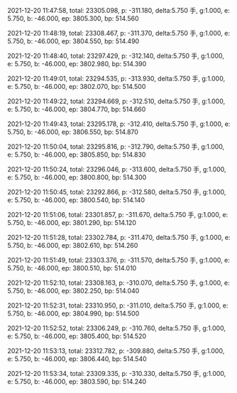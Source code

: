 2021-12-20 11:47:58, total: 23305.098, p: -311.180, delta:5.750 手, g:1.000, e: 5.750, b: -46.000, ep: 3805.300, bp: 514.560

2021-12-20 11:48:19, total: 23308.467, p: -311.370, delta:5.750 手, g:1.000, e: 5.750, b: -46.000, ep: 3804.550, bp: 514.490

2021-12-20 11:48:40, total: 23297.429, p: -312.140, delta:5.750 手, g:1.000, e: 5.750, b: -46.000, ep: 3802.980, bp: 514.390

2021-12-20 11:49:01, total: 23294.535, p: -313.930, delta:5.750 手, g:1.000, e: 5.750, b: -46.000, ep: 3802.070, bp: 514.500

2021-12-20 11:49:22, total: 23294.669, p: -312.510, delta:5.750 手, g:1.000, e: 5.750, b: -46.000, ep: 3804.770, bp: 514.660

2021-12-20 11:49:43, total: 23295.178, p: -312.410, delta:5.750 手, g:1.000, e: 5.750, b: -46.000, ep: 3806.550, bp: 514.870

2021-12-20 11:50:04, total: 23295.816, p: -312.790, delta:5.750 手, g:1.000, e: 5.750, b: -46.000, ep: 3805.850, bp: 514.830

2021-12-20 11:50:24, total: 23296.046, p: -313.600, delta:5.750 手, g:1.000, e: 5.750, b: -46.000, ep: 3800.800, bp: 514.300

2021-12-20 11:50:45, total: 23292.866, p: -312.580, delta:5.750 手, g:1.000, e: 5.750, b: -46.000, ep: 3800.540, bp: 514.140

2021-12-20 11:51:06, total: 23301.857, p: -311.670, delta:5.750 手, g:1.000, e: 5.750, b: -46.000, ep: 3801.290, bp: 514.120

2021-12-20 11:51:28, total: 23302.784, p: -311.470, delta:5.750 手, g:1.000, e: 5.750, b: -46.000, ep: 3802.610, bp: 514.260

2021-12-20 11:51:49, total: 23303.376, p: -311.570, delta:5.750 手, g:1.000, e: 5.750, b: -46.000, ep: 3800.510, bp: 514.010

2021-12-20 11:52:10, total: 23308.163, p: -310.070, delta:5.750 手, g:1.000, e: 5.750, b: -46.000, ep: 3802.250, bp: 514.040

2021-12-20 11:52:31, total: 23310.950, p: -311.010, delta:5.750 手, g:1.000, e: 5.750, b: -46.000, ep: 3804.990, bp: 514.500

2021-12-20 11:52:52, total: 23306.249, p: -310.760, delta:5.750 手, g:1.000, e: 5.750, b: -46.000, ep: 3805.400, bp: 514.520

2021-12-20 11:53:13, total: 23312.782, p: -309.880, delta:5.750 手, g:1.000, e: 5.750, b: -46.000, ep: 3806.440, bp: 514.540

2021-12-20 11:53:34, total: 23309.335, p: -310.330, delta:5.750 手, g:1.000, e: 5.750, b: -46.000, ep: 3803.590, bp: 514.240
